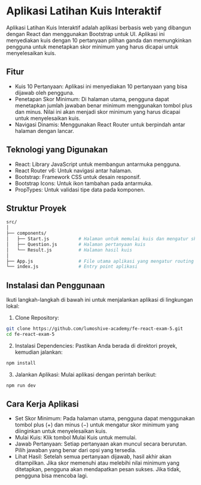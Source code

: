 # Aplikasi Latihan Kuis Interaktif
Aplikasi Latihan Kuis Interaktif adalah aplikasi berbasis web yang dibangun dengan React dan menggunakan Bootstrap untuk UI. Aplikasi ini menyediakan kuis dengan 10 pertanyaan pilihan ganda dan memungkinkan pengguna untuk menetapkan skor minimum yang harus dicapai untuk menyelesaikan kuis.

## Fitur
- Kuis 10 Pertanyaan: Aplikasi ini menyediakan 10 pertanyaan yang bisa dijawab oleh pengguna.
- Penetapan Skor Minimum: Di halaman utama, pengguna dapat menetapkan jumlah jawaban benar minimum menggunakan tombol plus dan minus. Nilai ini akan menjadi skor minimum yang harus dicapai untuk menyelesaikan kuis.
- Navigasi Dinamis: Menggunakan React Router untuk berpindah antar halaman dengan lancar.

## Teknologi yang Digunakan
- React: Library JavaScript untuk membangun antarmuka pengguna.
- React Router v6: Untuk navigasi antar halaman.
- Bootstrap: Framework CSS untuk desain responsif.
- Bootstrap Icons: Untuk ikon tambahan pada antarmuka.
- PropTypes: Untuk validasi tipe data pada komponen.

## Struktur Proyek

```bash
src/
│
├── components/
│   ├── Start.js           # Halaman untuk memulai kuis dan mengatur skor minimum
│   ├── Question.js        # Halaman pertanyaan kuis
│   └── Result.js          # Halaman hasil kuis
│
├── App.js                 # File utama aplikasi yang mengatur routing dan alur kuis
└── index.js               # Entry point aplikasi
```

## Instalasi dan Penggunaan
Ikuti langkah-langkah di bawah ini untuk menjalankan aplikasi di lingkungan lokal:
1. Clone Repository:
```bash
git clone https://github.com/lumoshive-academy/fe-react-exam-5.git
cd fe-react-exam-5
```
2. Instalasi Dependencies: Pastikan Anda berada di direktori proyek, kemudian jalankan:
```bash
npm install
```
3. Jalankan Aplikasi: Mulai aplikasi dengan perintah berikut:
```bash
npm run dev
```
## Cara Kerja Aplikasi
- Set Skor Minimum: Pada halaman utama, pengguna dapat menggunakan tombol plus (+) dan minus (−) untuk mengatur skor minimum yang diinginkan untuk menyelesaikan kuis.
- Mulai Kuis: Klik tombol Mulai Kuis untuk memulai.
- Jawab Pertanyaan: Setiap pertanyaan akan muncul secara berurutan. Pilih jawaban yang benar dari opsi yang tersedia.
- Lihat Hasil: Setelah semua pertanyaan dijawab, hasil akhir akan ditampilkan. Jika skor memenuhi atau melebihi nilai minimum yang ditetapkan, pengguna akan mendapatkan pesan sukses. Jika tidak, pengguna bisa mencoba lagi.